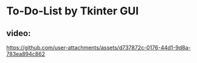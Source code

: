 # To-Do-List by Tkinter GUI

## video:
https://github.com/user-attachments/assets/d737872c-0176-44d1-9d8a-783ea894c862

